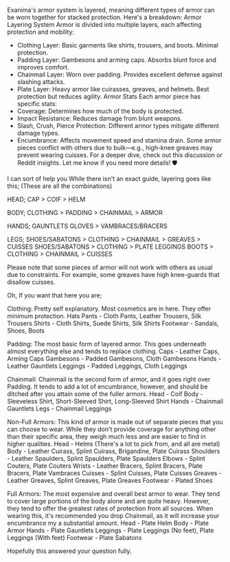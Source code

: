 Exanima's armor system is layered, meaning different types of armor can be worn together for stacked protection. Here's a breakdown:
Armor Layering System
Armor is divided into multiple layers, each affecting protection and mobility:
- Clothing Layer: Basic garments like shirts, trousers, and boots. Minimal protection.
- Padding Layer: Gambesons and arming caps. Absorbs blunt force and improves comfort.
- Chainmail Layer: Worn over padding. Provides excellent defense against slashing attacks.
- Plate Layer: Heavy armor like cuirasses, greaves, and helmets. Best protection but reduces agility.
Armor Stats
Each armor piece has specific stats:
- Coverage: Determines how much of the body is protected.
- Impact Resistance: Reduces damage from blunt weapons.
- Slash, Crush, Pierce Protection: Different armor types mitigate different damage types.
- Encumbrance: Affects movement speed and stamina drain.
Some armor pieces conflict with others due to bulk—e.g., high-knee greaves may prevent wearing cuisses.
For a deeper dive, check out this discussion or Reddit insights. Let me know if you need more details! 🛡️


I can sort of help you
While there isn't an exact guide, layering goes like this; (These are all the combinations)

HEAD;
CAP > COIF > HELM

BODY;
CLOTHING > PADDING > CHAINMAIL > ARMOR

HANDS;
GAUNTLETS
GLOVES > VAMBRACES/BRACERS

LEGS;
SHOES/SABATONS > CLOTHING > CHAINMAIL > GREAVES > CUISSES
SHOES/SABATONS > CLOTHING > PLATE LEGGINGS
BOOTS > CLOTHING > CHAINMAIL > CUISSES

Please note that some pieces of armor will not work with others as usual due to constraints. For example, some greaves have high knee-guards that disallow cuisses.



Oh, If you want that here you are;

Clothing: Pretty self explanatory. Most cosmetics are in here. They offer minimum protection.
Hats
Pants - Cloth Pants, Leather Trousers, Silk Trousers
Shirts - Cloth Shirts, Suede Shirts, Silk Shirts
Footwear - Sandals, Shoes, Boots

Padding: The most basic form of layered armor. This goes underneath almost everything else and tends to replace clothing.
Caps - Leather Caps, Arming Caps
Gambesons - Padded Gambesons, Cloth Gambesons
Hands - Leather Gauntlets
Leggings - Padded Leggings, Cloth Leggings

Chainmail: Chainmail is the second form of armor, and it goes right over Padding. It tends to add a lot of encumbrance, however, and should be ditched after you attain some of the fuller armors.
Head - Coif
Body - Sleeveless Shirt, Short-Sleeved Shirt, Long-Sleeved Shirt
Hands - Chainmail Gauntlets
Legs - Chainmail Leggings

Non-Full Armors: This kind of armor is made out of separate pieces that you can choose to wear. While they don't provide coverage for anything other than their specific area, they weigh much less and are easier to find in higher qualities.
Head - Helms (There's a lot to pick from, and all are metal)
Body - Leather Cuirass, Splint Cuirass, Brigandine, Plate Cuirass
Shoulders - Leather Spaulders, Splint Spaulders, Plate Spaulders
Elbows - Splint Couters, Plate Couters
Wrists - Leather Bracers, Splint Bracers, Plate Bracers, Plate Vambraces
Cuisses - Splint Cuisses, Plate Cuisses
Greaves - Leather Greaves, Splint Greaves, Plate Greaves
Footwear - Plated Shoes

Full Armors: The most expensive and overall best armor to wear. They tend to cover large portions of the body alone and are quite heavy. However, they tend to offer the greatest rates of protection from all sources. When wearing this, it's recommended you drop Chainmail, as it will increase your encumbrance my a substantial amount.
Head - Plate Helm
Body - Plate Armor
Hands - Plate Gauntlets
Leggings - Plate Leggings (No feet), Plate Leggings (With feet)
Footwear - Plate Sabatons

Hopefully this answered your question fully.